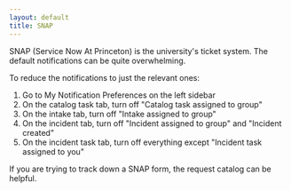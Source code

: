 ```yaml
---
layout: default
title: SNAP
---
```

SNAP (Service Now At Princeton) is the university's ticket system.  The default notifications can be quite overwhelming.

To reduce the notifications to just the relevant ones:

1. Go to My Notification Preferences on the left sidebar
1. On the catalog task tab, turn off "Catalog task assigned to group"
1. On the intake tab, turn off "Intake assigned to group"
1. On the incident tab, turn off "Incident assigned to group" and "Incident created"
1. On the incident task tab, turn off everything except "Incident task assigned to you"

If you are trying to track down a SNAP form, the request catalog can be helpful.
